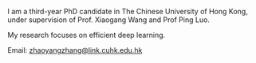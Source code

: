 I am a third-year PhD candidate in The Chinese University of Hong Kong, under supervision of Prof. Xiaogang Wang and Prof Ping Luo.

My research focuses on efficient deep learning. 

Email: zhaoyangzhang@link.cuhk.edu.hk
